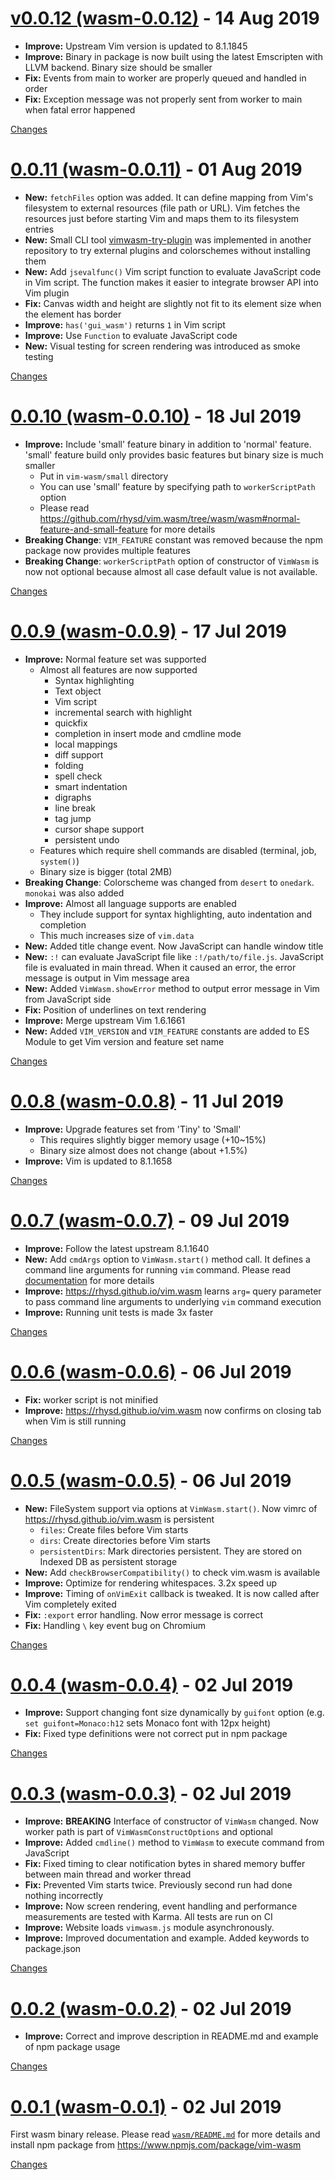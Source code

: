 <a name="wasm-0.0.12"></a>
# [v0.0.12 (wasm-0.0.12)](https://github.com/rhysd/vim.wasm/releases/tag/wasm-0.0.12) - 14 Aug 2019

- **Improve:** Upstream Vim version is updated to 8.1.1845
- **Improve:** Binary in package is now built using the latest Emscripten with LLVM backend. Binary size should be smaller
- **Fix:** Events from main to worker are properly queued and handled in order
- **Fix:** Exception message was not properly sent from worker to main when fatal error happened

[Changes][wasm-0.0.12]


<a name="wasm-0.0.11"></a>
# [0.0.11 (wasm-0.0.11)](https://github.com/rhysd/vim.wasm/releases/tag/wasm-0.0.11) - 01 Aug 2019

- **New:** `fetchFiles` option was added. It can define mapping from Vim's filesystem to external resources (file path or URL). Vim fetches the resources just before starting Vim and maps them to its filesystem entries
- **New:** Small CLI tool [vimwasm-try-plugin](https://github.com/rhysd/vimwasm-try-plugin) was implemented in another repository to try external plugins and colorschemes without installing them
- **New:** Add `jsevalfunc()` Vim script function to evaluate JavaScript code in Vim script. The function makes it easier to integrate browser API into Vim plugin
- **Fix:** Canvas width and height are slightly not fit to its element size when the element has border
- **Improve:** `has('gui_wasm')` returns `1` in Vim script
- **Improve:** Use `Function` to evaluate JavaScript code
- **New:** Visual testing for screen rendering was introduced as smoke testing


[Changes][wasm-0.0.11]


<a name="wasm-0.0.10"></a>
# [0.0.10 (wasm-0.0.10)](https://github.com/rhysd/vim.wasm/releases/tag/wasm-0.0.10) - 18 Jul 2019

- **Improve:** Include 'small' feature binary in addition to 'normal' feature. 'small' feature build only provides basic features but binary size is much smaller
  - Put in `vim-wasm/small` directory
  - You can use 'small' feature by specifying path to `workerScriptPath` option
  - Please read https://github.com/rhysd/vim.wasm/tree/wasm/wasm#normal-feature-and-small-feature for more details
- **Breaking Change**: `VIM_FEATURE` constant was removed because the npm package now provides multiple features
- **Breaking Change**: `workerScriptPath` option of constructor of `VimWasm` is now not optional because almost all case default value is not available.

[Changes][wasm-0.0.10]


<a name="wasm-0.0.9"></a>
# [0.0.9 (wasm-0.0.9)](https://github.com/rhysd/vim.wasm/releases/tag/wasm-0.0.9) - 17 Jul 2019

- **Improve:** Normal feature set was supported
  - Almost all features are now supported
    - Syntax highlighting
    - Text object
    - Vim script
    - incremental search with highlight
    - quickfix
    - completion in insert mode and cmdline mode
    - local mappings
    - diff support
    - folding
    - spell check
    - smart indentation
    - digraphs
    - line break
    - tag jump
    - cursor shape support
    - persistent undo
  - Features which require shell commands are disabled (terminal, job, `system()`)
  - Binary size is bigger (total 2MB)
- **Breaking Change**: Colorscheme was changed from `desert` to `onedark`. `monokai` was also added
- **Improve:** Almost all language supports are enabled
  - They include support for syntax highlighting, auto indentation and completion
  - This much increases size of `vim.data`
- **New:** Added title change event. Now JavaScript can handle window title
- **New:** `:!` can evaluate JavaScript file like `:!/path/to/file.js`. JavaScript file is evaluated in main thread. When it caused an error, the error message is output in Vim message area
- **New:** Added `VimWasm.showError` method to output error message in Vim from JavaScript side
- **Fix:** Position of underlines on text rendering
- **Improve:** Merge upstream Vim 1.6.1661
- **New:** Added `VIM_VERSION` and `VIM_FEATURE` constants are added to ES Module to get Vim version and feature set name


[Changes][wasm-0.0.9]


<a name="wasm-0.0.8"></a>
# [0.0.8 (wasm-0.0.8)](https://github.com/rhysd/vim.wasm/releases/tag/wasm-0.0.8) - 11 Jul 2019

- **Improve:** Upgrade features set from 'Tiny' to 'Small'
  - This requires slightly bigger memory usage (+10~15%)
  - Binary size almost does not change (about +1.5%)
- **Improve:** Vim is updated to 8.1.1658

[Changes][wasm-0.0.8]


<a name="wasm-0.0.7"></a>
# [0.0.7 (wasm-0.0.7)](https://github.com/rhysd/vim.wasm/releases/tag/wasm-0.0.7) - 09 Jul 2019

- **Improve:** Follow the latest upstream 8.1.1640
- **New:** Add `cmdArgs` option to `VimWasm.start()` method call. It defines a command line arguments for running `vim` command. Please read [documentation](https://github.com/rhysd/vim.wasm/tree/wasm/wasm#program-arguments) for more details
- **Improve:** https://rhysd.github.io/vim.wasm learns `arg=` query parameter to pass command line arguments to underlying `vim` command execution
- **Improve:** Running unit tests is made 3x faster

[Changes][wasm-0.0.7]


<a name="wasm-0.0.6"></a>
# [0.0.6 (wasm-0.0.6)](https://github.com/rhysd/vim.wasm/releases/tag/wasm-0.0.6) - 06 Jul 2019

- **Fix:** worker script is not minified
- **Improve:** https://rhysd.github.io/vim.wasm now confirms on closing tab when Vim is still running

[Changes][wasm-0.0.6]


<a name="wasm-0.0.5"></a>
# [0.0.5 (wasm-0.0.5)](https://github.com/rhysd/vim.wasm/releases/tag/wasm-0.0.5) - 06 Jul 2019

- **New:** FileSystem support via options at `VimWasm.start()`. Now vimrc of https://rhysd.github.io/vim.wasm is persistent
  - `files`: Create files before Vim starts
  - `dirs`: Create directories before Vim starts
  - `persistentDirs`: Mark directories persistent. They are stored on Indexed DB as persistent storage
- **New:** Add `checkBrowserCompatibility()` to check vim.wasm is available
- **Improve:** Optimize for rendering whitespaces. 3.2x speed up
- **Improve:** Timing of `onVimExit` callback is tweaked. It is now called after Vim completely exited
- **Fix:** `:export` error handling. Now error message is correct
- **Fix:** Handling `\` key event bug on Chromium

[Changes][wasm-0.0.5]


<a name="wasm-0.0.4"></a>
# [0.0.4 (wasm-0.0.4)](https://github.com/rhysd/vim.wasm/releases/tag/wasm-0.0.4) - 02 Jul 2019

- **Improve:** Support changing font size dynamically by `guifont` option (e.g. `set guifont=Monaco:h12` sets Monaco font with 12px height)
- **Fix:** Fixed type definitions were not correct put in npm package

[Changes][wasm-0.0.4]


<a name="wasm-0.0.3"></a>
# [0.0.3 (wasm-0.0.3)](https://github.com/rhysd/vim.wasm/releases/tag/wasm-0.0.3) - 02 Jul 2019

- **Improve:** **BREAKING** Interface of constructor of `VimWasm` changed. Now worker path is part of `VimWasmConstructOptions` and optional
- **Improve:** Added `cmdline()` method to `VimWasm` to execute command from JavaScript
- **Fix:** Fixed timing to clear notification bytes in shared memory buffer between main thread and worker thread
- **Fix:** Prevented Vim starts twice. Previously second run had done nothing incorrectly
- **Improve:** Now screen rendering, event handling and performance measurements are tested with Karma. All tests are run on CI
- **Improve:** Website loads `vimwasm.js` module asynchronously.
- **Improve:** Improved documentation and example. Added keywords to package.json

[Changes][wasm-0.0.3]


<a name="wasm-0.0.2"></a>
# [0.0.2 (wasm-0.0.2)](https://github.com/rhysd/vim.wasm/releases/tag/wasm-0.0.2) - 02 Jul 2019

- **Improve:** Correct and improve description in README.md and example of npm package usage

[Changes][wasm-0.0.2]


<a name="wasm-0.0.1"></a>
# [0.0.1 (wasm-0.0.1)](https://github.com/rhysd/vim.wasm/releases/tag/wasm-0.0.1) - 02 Jul 2019

First wasm binary release. Please read [`wasm/README.md`](https://github.com/rhysd/vim.wasm/tree/wasm/wasm) for more details and install npm package from https://www.npmjs.com/package/vim-wasm

[Changes][wasm-0.0.1]


[wasm-0.0.12]: https://github.com/rhysd/vim.wasm/compare/wasm-0.0.11...wasm-0.0.12
[wasm-0.0.11]: https://github.com/rhysd/vim.wasm/compare/wasm-0.0.10...wasm-0.0.11
[wasm-0.0.10]: https://github.com/rhysd/vim.wasm/compare/wasm-0.0.9...wasm-0.0.10
[wasm-0.0.9]: https://github.com/rhysd/vim.wasm/compare/wasm-0.0.8...wasm-0.0.9
[wasm-0.0.8]: https://github.com/rhysd/vim.wasm/compare/wasm-0.0.7...wasm-0.0.8
[wasm-0.0.7]: https://github.com/rhysd/vim.wasm/compare/wasm-0.0.6...wasm-0.0.7
[wasm-0.0.6]: https://github.com/rhysd/vim.wasm/compare/wasm-0.0.5...wasm-0.0.6
[wasm-0.0.5]: https://github.com/rhysd/vim.wasm/compare/wasm-0.0.4...wasm-0.0.5
[wasm-0.0.4]: https://github.com/rhysd/vim.wasm/compare/wasm-0.0.3...wasm-0.0.4
[wasm-0.0.3]: https://github.com/rhysd/vim.wasm/compare/wasm-0.0.2...wasm-0.0.3
[wasm-0.0.2]: https://github.com/rhysd/vim.wasm/compare/wasm-0.0.1...wasm-0.0.2
[wasm-0.0.1]: https://github.com/rhysd/vim.wasm/tree/wasm-0.0.1

 <!-- Generated by changelog-from-release -->
